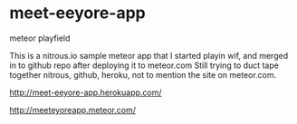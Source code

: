 meet-eeyore-app
===============

meteor playfield

This is a nitrous.io sample meteor app that I started playin wif, and merged in to github repo after deploying it to meteor.com 
Still trying to duct tape together nitrous, github, heroku, not to mention the site on meteor.com.


http://meet-eeyore-app.herokuapp.com/

http://meeteyoreapp.meteor.com/
